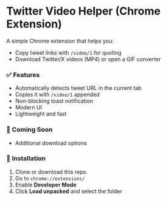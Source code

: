 # Twitter Video Helper (Chrome Extension)

A simple Chrome extension that helps you:

- Copy tweet links with `/video/1` for quoting
- Download Twitter/X videos (MP4) or open a GIF converter

### ✅ Features
- Automatically detects tweet URL in the current tab
- Copies it with `/video/1` appended
- Non-blocking toast notification
- Modern UI
- Lightweight and fast

### 🚀 Coming Soon
- Additional download options

### 🧩 Installation
1. Clone or download this repo.
2. Go to `chrome://extensions/`
3. Enable **Developer Mode**
4. Click **Load unpacked** and select the folder
